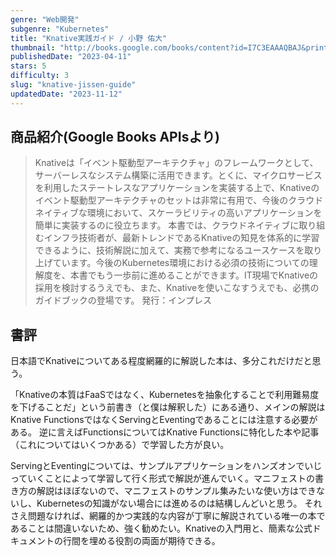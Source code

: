 ```yaml
---
genre: "Web開発"
subgenre: "Kubernetes"
title: "Knative実践ガイド / 小野 佑大"
thumbnail: "http://books.google.com/books/content?id=I7C3EAAAQBAJ&printsec=frontcover&img=1&zoom=1&edge=curl&source=gbs_api"
publishedDate: "2023-04-11"
stars: 5
difficulty: 3
slug: "knative-jissen-guide"
updatedDate: "2023-11-12"
---
```


## 商品紹介(Google Books APIsより)

> Knativeは「イベント駆動型アーキテクチャ」のフレームワークとして、サーバーレスなシステム構築に活用できます。とくに、マイクロサービスを利用したステートレスなアプリケーションを実装する上で、Knativeのイベント駆動型アーキテクチャのセットは非常に有用で、今後のクラウドネイティブな環境において、スケーラビリティの高いアプリケーションを簡単に実装するのに役立ちます。
> 本書では、クラウドネイティブに取り組むインフラ技術者が、最新トレンドであるKnativeの知見を体系的に学習できるように、技術解説に加えて、実務で参考になるユースケースを取り上げています。今後のKubernetes環境における必須の技術についての理解度を、本書でもう一歩前に進めることができます。IT現場でKnativeの採用を検討するうえでも、また、Knativeを使いこなすうえでも、必携のガイドブックの登場です。
> 発行：インプレス


## 書評

日本語でKnativeについてある程度網羅的に解説した本は、多分これだけだと思う。

「Knativeの本質はFaaSではなく、Kubernetesを抽象化することで利用難易度を下げることだ」という前書き（と僕は解釈した）にある通り、メインの解説はKnative FunctionsではなくServingとEventingであることには注意する必要がある。
逆に言えばFunctionsについてはKnative Functionsに特化した本や記事（これについてはいくつかある）で学習した方が良い。

ServingとEventingについては、サンプルアプリケーションをハンズオンでいじっていくことによって学習して行く形式で解説が進んでいく。マニフェストの書き方の解説はほぼないので、マニフェストのサンプル集みたいな使い方はできないし、Kubernetesの知識がない場合には進めるのは結構しんどいと思う。
それさえ問題なければ、網羅的かつ実践的な内容が丁寧に解説されている唯一の本であることは間違いないため、強く勧めたい。Knativeの入門用と、簡素な公式ドキュメントの行間を埋める役割の両面が期待できる。
